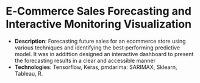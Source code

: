 # E‑Commerce Sales Forecasting and Interactive Monitoring Visualization

- **Description**: Forecasting future sales for an ecommerce store using various techniques and identifying the best‑performing predictive model. It was in addittion designed an interactive dashboard to present the forecasting results in a clear and accessible manner
- **Technologies**: Tensorflow, Keras, pmdarima: SARIMAX, Sklearn, Tableau, R.
